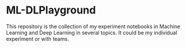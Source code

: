 # ML-DLPlayground
This repository is the collection of my experiment notebooks in Machine Learning and Deep Learning in several topics. It could be my individual experiment or with teams.
